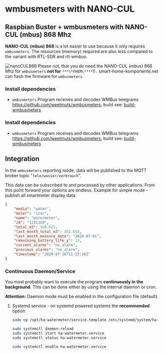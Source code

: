 # wmbusmeters with NANO-CUL

## Raspbian Buster + wmbusmeters with NANO-CUL (mbus) 868 Mhz

**NANO-CUL (mbus) 868** is a lot easier to use because it only requires `wmbusmeters`. The resources (memory) required are also less compared to the variant with RTL-SDR and rtl-wmbus.


![nanoCUL868](docs/nanoCUL868.png)
Please not, that you do need the NANO-CUL (mbus) 868 Mhz for `wmbusmeters` **not for** `***\*FHEM\****`!! . smart-home-komponente.net can flash the firmware for `wmbusmeters`.
<br>

### Install dependencies

- `wmbusmeters`
  Program receives and decodes WMBus telegrams
  https://github.com/weetmuts/wmbusmeters,
  build see: [build-wmbusmeters](docs/build-wmbusmeters.md)

### Install dependencies

- `wmbusmeters`
  Program receives and decodes WMBus telegrams
  https://github.com/weetmuts/wmbusmeters,
  build see: [build-wmbusmeters](docs/build-wmbusmeters.md)

## Integration

In the `wmbusmeters`  reporting mode, data will be published to the MQTT broker topic "`tele/wasser/verbrauch`".

This data can be subscribed to and processed by other applications. From this point forward your options are endless. Example for simple mode - publish all smartmeter display data:

```json
{
    "media": "water",
    "meter": "izar",
    "name": "watermeter",
    "id": "1231150",
    "total_m3": 166.625,
    "last_month_total_m3": 162.614,
    "last_month_measure_date": "2020-07-01",
    "remaining_battery_life_y": 13,
    "current_alarms": "no_alarm",
    "previous_alarms": "no_alarm",
    "timestamp": "2020-07-16T11:32:38Z"
}
```

### Continuous Daemon/Service

You most probably want to execute the program **continuously in the background**. This can be done either by using the internal daemon or cron.

**Attention:** Daemon mode must be enabled in the configuration file (default).

1. Systemd service - on systemd powered systems the **recommended** option

   ```bash
   sudo cp /opt/ha-watermeter/service.template /etc/systemd/system/ha-watermeter.service

   sudo systemctl daemon-reload
   sudo systemctl start ha-watermeter.service
   sudo systemctl status ha-watermeter.service

   sudo systemctl enable ha-watermeter.service
   ```
